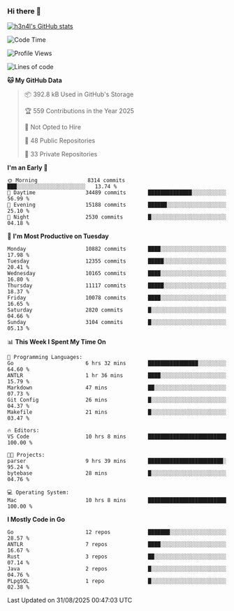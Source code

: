 ### Hi there 👋

[![h3n4l's GitHub stats](https://github-readme-stats.vercel.app/api?username=h3n4l&count_private=true&show_icons=true&theme=radical)](https://github.com/h3n4l/github-readme-stats)

<!--START_SECTION:waka-->
![Code Time](http://img.shields.io/badge/Code%20Time-2%2C282%20hrs%208%20mins-blue)

![Profile Views](http://img.shields.io/badge/Profile%20Views-0-blue)

![Lines of code](https://img.shields.io/badge/From%20Hello%20World%20I%27ve%20Written-22.0%20million%20lines%20of%20code-blue)

**🐱 My GitHub Data** 

> 📦 392.8 kB Used in GitHub's Storage 
 > 
> 🏆 559 Contributions in the Year 2025
 > 
> 🚫 Not Opted to Hire
 > 
> 📜 48 Public Repositories 
 > 
> 🔑 33 Private Repositories 
 > 
**I'm an Early 🐤** 

```text
🌞 Morning                8314 commits        ███░░░░░░░░░░░░░░░░░░░░░░   13.74 % 
🌆 Daytime                34489 commits       ██████████████░░░░░░░░░░░   56.99 % 
🌃 Evening                15188 commits       ██████░░░░░░░░░░░░░░░░░░░   25.10 % 
🌙 Night                  2530 commits        █░░░░░░░░░░░░░░░░░░░░░░░░   04.18 % 
```
📅 **I'm Most Productive on Tuesday** 

```text
Monday                   10882 commits       ████░░░░░░░░░░░░░░░░░░░░░   17.98 % 
Tuesday                  12355 commits       █████░░░░░░░░░░░░░░░░░░░░   20.41 % 
Wednesday                10165 commits       ████░░░░░░░░░░░░░░░░░░░░░   16.80 % 
Thursday                 11117 commits       █████░░░░░░░░░░░░░░░░░░░░   18.37 % 
Friday                   10078 commits       ████░░░░░░░░░░░░░░░░░░░░░   16.65 % 
Saturday                 2820 commits        █░░░░░░░░░░░░░░░░░░░░░░░░   04.66 % 
Sunday                   3104 commits        █░░░░░░░░░░░░░░░░░░░░░░░░   05.13 % 
```


📊 **This Week I Spent My Time On** 

```text
💬 Programming Languages: 
Go                       6 hrs 32 mins       ████████████████░░░░░░░░░   64.60 % 
ANTLR                    1 hr 36 mins        ████░░░░░░░░░░░░░░░░░░░░░   15.79 % 
Markdown                 47 mins             ██░░░░░░░░░░░░░░░░░░░░░░░   07.73 % 
Git Config               26 mins             █░░░░░░░░░░░░░░░░░░░░░░░░   04.37 % 
Makefile                 21 mins             █░░░░░░░░░░░░░░░░░░░░░░░░   03.47 % 

🔥 Editors: 
VS Code                  10 hrs 8 mins       █████████████████████████   100.00 % 

🐱‍💻 Projects: 
parser                   9 hrs 39 mins       ████████████████████████░   95.24 % 
bytebase                 28 mins             █░░░░░░░░░░░░░░░░░░░░░░░░   04.76 % 

💻 Operating System: 
Mac                      10 hrs 8 mins       █████████████████████████   100.00 % 
```

**I Mostly Code in Go** 

```text
Go                       12 repos            ███████░░░░░░░░░░░░░░░░░░   28.57 % 
ANTLR                    7 repos             ████░░░░░░░░░░░░░░░░░░░░░   16.67 % 
Rust                     3 repos             ██░░░░░░░░░░░░░░░░░░░░░░░   07.14 % 
Java                     2 repos             █░░░░░░░░░░░░░░░░░░░░░░░░   04.76 % 
PLpgSQL                  1 repo              █░░░░░░░░░░░░░░░░░░░░░░░░   02.38 % 
```




 Last Updated on 31/08/2025 00:47:03 UTC
<!--END_SECTION:waka-->

